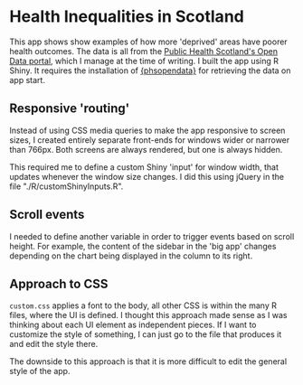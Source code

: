 # Health Inequalities in Scotland

This app shows show examples of how more 'deprived' areas have poorer health outcomes.
The data is all from the [Public Health Scotland's Open Data portal](https://www.opendata.nhs.scot/), which I manage at the time of writing. I built the app using R Shiny. It requires the installation of [{phsopendata}](https://github.com/Public-Health-Scotland/phsopendata) for retrieving the data on app start.

## Responsive 'routing'

Instead of using CSS media queries to make the app responsive to screen sizes, I created entirely separate front-ends for windows wider or narrower than 766px. Both screens are always rendered, but one is always hidden. 

This required me to define a custom Shiny 'input' for window width, that updates whenever the window size changes. I did this using jQuery in the file "./R/customShinyInputs.R".

## Scroll events

I needed to define another variable in order to trigger events based on scroll height. For example, the content of the sidebar in the 'big app' changes depending on the chart being displayed in the column to its right.

## Approach to CSS

`custom.css` applies a font to the body, all other CSS is within the many R files, where the UI is defined. I thought this approach made sense as I was thinking about each UI element as independent pieces. If I want to customize the style of something, I can just go to the file that produces it and edit the style there. 

The downside to this approach is that it is more difficult to edit the general style of the app.


